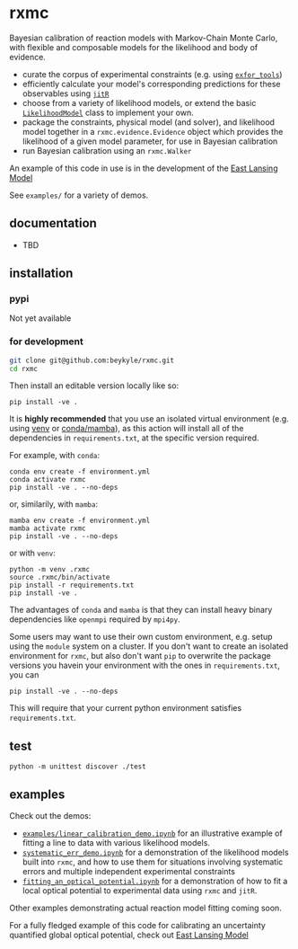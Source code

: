 # rxmc
Bayesian calibration of reaction models with Markov-Chain Monte Carlo, with flexible and composable models for the likelihood and body of evidence.
- curate the corpus of experimental constraints (e.g. using [`exfor_tools`](https://github.com/beykyle/exfor_tools))
- efficiently calculate your model's corresponding predictions for these observables using [`jitR`](https://github.com/beykyle/jitr)
- choose from a variety of likelihood models, or extend the basic [`LikelihoodModel`](https://github.com/beykyle/rxmc/blob/main/src/rxmc/likelihood_model.py) class to implement your own.
- package the constraints, physical model (and solver), and likelihood model together in a `rxmc.evidence.Evidence` object which provides the likelihood of a given model parameter, for use in Bayesian calibration 
- run Bayesian calibration using an `rxmc.Walker`

An example of this code in use is in the development of the [East Lansing Model](https://github.com/beykyle/elm)

See `examples/` for a variety of demos.

## documentation
- TBD

## installation
### pypi

Not yet available

### for development
```bash
git clone git@github.com:beykyle/rxmc.git
cd rxmc
```

Then install an editable version locally like so:

```
pip install -ve .
```

It is **highly recommended** that you use an isolated virtual environment (e.g. using [venv](https://packaging.python.org/en/latest/guides/installing-using-pip-and-virtual-environments/) or [conda/mamba](https://mamba.readthedocs.io/en/latest/)), as this action will install all of the dependencies in `requirements.txt`, at the specific version required.


For example, with `conda`:


```
conda env create -f environment.yml
conda activate rxmc
pip install -ve . --no-deps
```

or, similarily, with `mamba`:
```
mamba env create -f environment.yml
mamba activate rxmc
pip install -ve . --no-deps
```

or with `venv`:

```
python -m venv .rxmc
source .rxmc/bin/activate
pip install -r requirements.txt
pip install -ve .
```

The advantages of `conda` and `mamba` is that they can install heavy binary dependencies like `openmpi` required by `mpi4py`. 

Some users may want to use their own custom environment, e.g. setup using the `module` system on a cluster. If you don't want to create an isolated environment for `rxmc`, but also don't want `pip` to overwrite the package versions you havein your environment with the ones in `requirements.txt`, you can

```
pip install -ve . --no-deps
```
This will require that your current python environment satisfies `requirements.txt`. 

## test

```
python -m unittest discover ./test
```
## examples

Check out the demos: 
- [`examples/linear_calibration_demo.ipynb`](https://github.com/beykyle/rxmc/blob/main/examples/linear_calibration_demo.ipynb) for an illustrative example of fitting a line to data with various likelihood models.
- [`systematic_err_demo.ipynb`](https://github.com/beykyle/rxmc/blob/main/examples/systematic_err_demo.ipynb) for a demonstration of the likelihood models built into `rxmc`, and how to use them for situations involving systematic errors and multiple independent experimental constraints
- [`fitting_an_optical_potential.ipynb`](https://github.com/beykyle/rxmc/blob/main/examples/fitting_an_optical_potential.ipynb) for a demonstration of how to fit a local optical potential to experimental data using `rxmc` and `jitR`. 

Other examples demonstrating actual reaction model fitting coming soon.

For a fully fledged example of this code for calibrating an uncertainty quantified global optical potential, check out [East Lansing Model](https://github.com/beykyle/elm)
